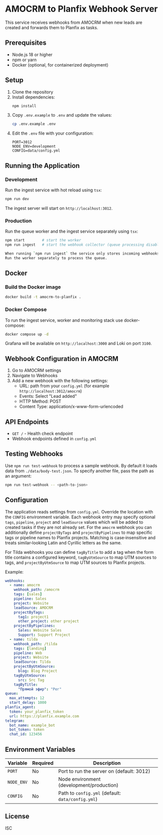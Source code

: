 # AMOCRM to Planfix Webhook Server

This service receives webhooks from AMOCRM when new leads are created and forwards them to Planfix as tasks.

## Prerequisites

- Node.js 18 or higher
- npm or yarn
- Docker (optional, for containerized deployment)

## Setup

1. Clone the repository
2. Install dependencies:
   ```bash
   npm install
   ```
3. Copy `.env.example` to `.env` and update the values:
   ```bash
   cp .env.example .env
   ```
4. Edit the `.env` file with your configuration:
   ```
   PORT=3012
   NODE_ENV=development
   CONFIG=data/config.yml
   ```

## Running the Application

### Development

Run the ingest service with hot reload using `tsx`:

```bash
npm run dev
```

The ingest server will start on `http://localhost:3012`.

### Production

Run the queue worker and the ingest service separately using `tsx`:

```bash
npm start        # start the worker
npm run ingest   # start the webhook collector (queue processing disabled)

When running `npm run ingest` the service only stores incoming webhooks.
Run the worker separately to process the queue.
```

## Docker

### Build the Docker image

```bash
docker build -t amocrm-to-planfix .
```

### Docker Compose

To run the ingest service, worker and monitoring stack use docker-compose:

```bash
docker compose up -d
```

Grafana will be available on `http://localhost:3000` and Loki on port `3100`.

## Webhook Configuration in AMOCRM

1. Go to AMOCRM settings
2. Navigate to Webhooks
3. Add a new webhook with the following settings:
   - URL: path from your `config.yml` (for example `http://localhost:3012/amocrm`)
   - Events: Select "Lead added"
   - HTTP Method: POST
   - Content Type: application/x-www-form-urlencoded

## API Endpoints

- `GET /` - Health check endpoint
 - Webhook endpoints defined in `config.yml`

## Testing Webhooks

Use `npm run test-webhook` to process a sample webhook. By default it loads data from `./data/body-test.json`.
To specify another file, pass the path as an argument:

```bash
npm run test-webhook -- <path-to-json>
```

## Configuration

The application reads settings from `config.yml`. Override the location with the `CONFIG` environment variable.
Each webhook entry may specify optional `tags`, `pipeline`, `project` and `leadSource` values which will be added to created tasks if they are not already set.
For the `amocrm` webhook you can additionally define `projectByTags` and `projectByPipelines` to map specific tags or pipeline names to Planfix projects. Matching is case‑insensitive and treats similar‑looking Latin and Cyrillic letters as the same.

For Tilda webhooks you can define `tagByTitle` to add a tag when the form title contains a configured keyword, `tagByUtmSource` to map UTM sources to tags, and `projectByUtmSource` to map UTM sources to Planfix projects.

Example:

```yml
webhooks:
  - name: amocrm
    webhook_path: /amocrm
    tags: [sales]
    pipeline: Sales
    project: Website
    leadSource: AMOCRM
    projectByTags:
      tag1: project1
      other_project: other project
    projectByPipelines:
      Sales: Website Sales
      Support: Support Project
  - name: tilda
    webhook_path: /tilda
    tags: [landing]
    pipeline: Web
    project: Website
    leadSource: Tilda
    projectByUtmSource:
      blog: Blog Project
    tagByUtmSource:
      src: Src Tag
    tagByTitle:
      "Прямой эфир": "Рег"
queue:
  max_attempts: 12
  start_delay: 1000
planfix_agent:
  token: your_planfix_token
  url: https://planfix.example.com
telegram:
  bot_name: example_bot
  bot_token: token
  chat_id: 123456
```

## Environment Variables

| Variable | Required | Description |
|----------|----------|-------------|
| `PORT` | No | Port to run the server on (default: 3012) |
| `NODE_ENV` | No | Node environment (development/production) |
| `CONFIG` | No | Path to `config.yml` (default: `data/config.yml`) |

## License

ISC
